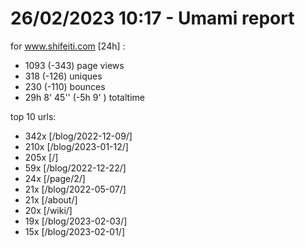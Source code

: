 # 26/02/2023 10:17 - Umami report
for www.shifeiti.com [24h] :

 - 1093 (-343) page views
 - 318 (-126) uniques
 - 230 (-110) bounces
 - 29h 8' 45'' (-5h 9' ) totaltime


top 10 urls:
 - 342x [/blog/2022-12-09/]
 - 210x [/blog/2023-01-12/]
 - 205x [/]
 - 59x [/blog/2022-12-22/]
 - 24x [/page/2/]
 - 21x [/blog/2022-05-07/]
 - 21x [/about/]
 - 20x [/wiki/]
 - 19x [/blog/2023-02-03/]
 - 15x [/blog/2023-02-01/]



